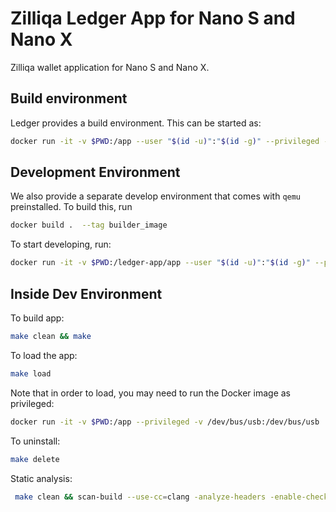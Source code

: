 # Zilliqa Ledger App for Nano S and Nano X

Zilliqa wallet application for Nano S and Nano X.

## Build environment

Ledger provides a build environment. This can be started as:

```sh
docker run -it -v $PWD:/app --user "$(id -u)":"$(id -g)" --privileged -v /dev/bus/usb:/dev/bus/usb  ghcr.io/ledgerhq/ledger-app-builder/ledger-app-builder-lite:latest
```

## Development Environment

We also provide a separate develop environment that comes with `qemu`
preinstalled. To build this, run

```sh
docker build .  --tag builder_image
```

To start developing, run:

```sh
docker run -it -v $PWD:/ledger-app/app --user "$(id -u)":"$(id -g)" --privileged -v /dev/bus/usb:/dev/bus/usb builder_image:latest bash
```

## Inside Dev Environment

To build app:

```sh
make clean && make
```

To load the app:

```sh
make load
```

Note that in order to load, you may need to run the Docker image as privileged:

```sh
docker run -it -v $PWD:/app --privileged -v /dev/bus/usb:/dev/bus/usb  ghcr.io/ledgerhq/ledger-app-builder/ledger-app-builder-lite:latest
```

To uninstall:

```sh
make delete
```

Static analysis:

```sh
 make clean && scan-build --use-cc=clang -analyze-headers -enable-checker security -enable-checker unix -enable-checker valist -o scan-build --status-bugs make default
```
